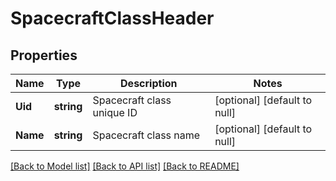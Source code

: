 # SpacecraftClassHeader

## Properties
Name | Type | Description | Notes
------------ | ------------- | ------------- | -------------
**Uid** | **string** | Spacecraft class unique ID | [optional] [default to null]
**Name** | **string** | Spacecraft class name | [optional] [default to null]

[[Back to Model list]](../README.md#documentation-for-models) [[Back to API list]](../README.md#documentation-for-api-endpoints) [[Back to README]](../README.md)


